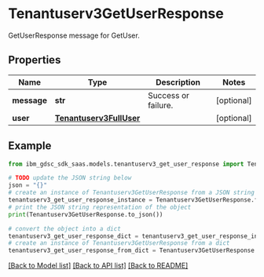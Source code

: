 # Tenantuserv3GetUserResponse

GetUserResponse message for GetUser.

## Properties

Name | Type | Description | Notes
------------ | ------------- | ------------- | -------------
**message** | **str** | Success or failure. | [optional] 
**user** | [**Tenantuserv3FullUser**](Tenantuserv3FullUser.md) |  | [optional] 

## Example

```python
from ibm_gdsc_sdk_saas.models.tenantuserv3_get_user_response import Tenantuserv3GetUserResponse

# TODO update the JSON string below
json = "{}"
# create an instance of Tenantuserv3GetUserResponse from a JSON string
tenantuserv3_get_user_response_instance = Tenantuserv3GetUserResponse.from_json(json)
# print the JSON string representation of the object
print(Tenantuserv3GetUserResponse.to_json())

# convert the object into a dict
tenantuserv3_get_user_response_dict = tenantuserv3_get_user_response_instance.to_dict()
# create an instance of Tenantuserv3GetUserResponse from a dict
tenantuserv3_get_user_response_from_dict = Tenantuserv3GetUserResponse.from_dict(tenantuserv3_get_user_response_dict)
```
[[Back to Model list]](../README.md#documentation-for-models) [[Back to API list]](../README.md#documentation-for-api-endpoints) [[Back to README]](../README.md)


